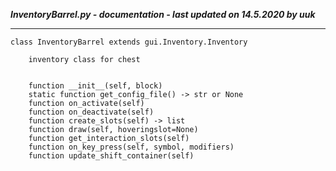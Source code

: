 ***InventoryBarrel.py - documentation - last updated on 14.5.2020 by uuk***
___

    class InventoryBarrel extends gui.Inventory.Inventory
        
        inventory class for chest
        

        function __init__(self, block)
        static function get_config_file() -> str or None
        function on_activate(self)
        function on_deactivate(self)
        function create_slots(self) -> list
        function draw(self, hoveringslot=None)
        function get_interaction_slots(self)
        function on_key_press(self, symbol, modifiers)
        function update_shift_container(self)